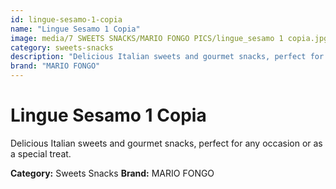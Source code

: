 ```yaml
---
id: lingue-sesamo-1-copia
name: "Lingue Sesamo 1 Copia"
image: media/7 SWEETS SNACKS/MARIO FONGO PICS/lingue_sesamo 1 copia.jpg
category: sweets-snacks
description: "Delicious Italian sweets and gourmet snacks, perfect for any occasion or as a special treat."
brand: "MARIO FONGO"
---
```


# Lingue Sesamo 1 Copia

Delicious Italian sweets and gourmet snacks, perfect for any occasion or as a special treat.

**Category:** Sweets Snacks
**Brand:** MARIO FONGO
